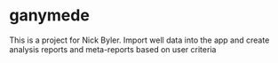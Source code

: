 # ganymede
This is a project for Nick Byler.
Import well data into the app and create analysis reports and meta-reports based on user criteria
